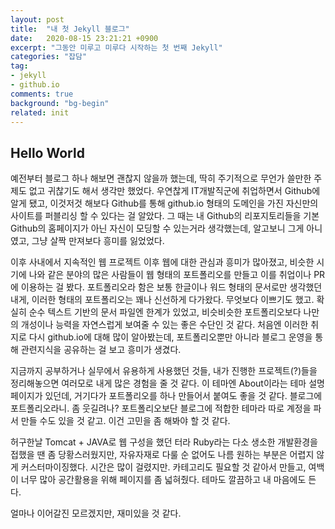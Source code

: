 ```yaml
---
layout: post
title:  "내 첫 Jekyll 블로그"
date:   2020-08-15 23:21:21 +0900
excerpt: "그동안 미루고 미루다 시작하는 첫 번째 Jekyll"
categories: "잡담"
tag:
- jekyll
- github.io
comments: true
background: "bg-begin"
related: init
---
```


## Hello World

예전부터 블로그 하나 해보면 괜찮지 않을까 했는데, 딱히 주기적으로 무언가 쓸만한 주제도 없고 귀찮기도 해서 생각만 했었다.
우연찮게 IT개발직군에 취업하면서 Github에 알게 됐고, 이것저것 해보다 Github를 통해 github.io 형태의 도메인을 가진 자신만의 사이트를 퍼블리싱 할 수 있다는 걸 알았다.
그 때는 내 Github의 리포지토리들을 기본 Github의 홈페이지가 아닌 자신이 모딩할 수 있는거라 생각했는데, 알고보니 그게 아니였고, 그냥 살짝 만져보다 흥미를 잃었었다.

이후 사내에서 지속적인 웹 프로젝트 이후 웹에 대한 관심과 흥미가 많아졌고, 비슷한 시기에 나와 같은 분야의 많은 사람들이 웹 형태의 포트폴리오를 만들고 이를 취업이나 PR에 이용하는 걸 봤다.
포트폴리오라 함은 보통 한글이나 워드 형태의 문서로만 생각했던 내게, 이러한 형태의 포트폴리오는 꽤나 신선하게 다가왔다. 무엇보다 이쁘기도 했고.
확실히 순수 텍스트 기반의 문서 파일엔 한계가 있었고, 비슷비슷한 포트폴리오보다 나만의 개성이나 능력을 자연스럽게 보여줄 수 있는 좋은 수단인 것 같다.
처음엔 이러한 취지로 다시 github.io에 대해 많이 알아봤는데, 포트폴리오뿐만 아니라 블로그 운영을 통해 관련지식을 공유하는 걸 보고 흥미가 생겼다.

지금까지 공부하거나 실무에서 유용하게 사용했던 것들, 내가 진행한 프로젝트(?)들을 정리해놓으면 여러모로 내게 많은 경험을 줄 것 같다. 이 테마엔 About이라는 테마 설명 페이지가 있던데, 거기다가 포트폴리오를 하나 만들어서 붙여도 좋을 것 같다. 블로그에 포트폴리오라니. 좀 웃길려나?
포트폴리오보단 블로그에 적합한 테마라 따로 계정을 파서 만들 수도 있을 것 같고. 이건 고민을 좀 해봐야 할 것 같다.

허구한날 Tomcat + JAVA로 웹 구성을 했던 터라 Ruby라는 다소 생소한 개발환경을 접했을 땐 좀 당황스러웠지만, 자유자재로 다룰 순 없어도 나름 원하는 부분은 어렵지 않게 커스터마이징했다. 시간은 많이 걸렸지만.
카테고리도 필요할 것 같아서 만들고, 여백이 너무 많아 공간활용을 위해 페이지를 좀 넓혀줬다.
테마도 깔끔하고 내 마음에도 든다.

얼마나 이어갈진 모르겠지만, 재미있을 것 같다.